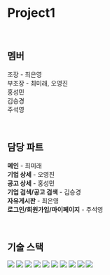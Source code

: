 # Project1

<br>

## 멤버  
조장 - 최은영  
부조장 - 최미래, 오영진  
홍성민  
김승경  
주석영  

<br>

## 담당 파트
**메인** - 최미래  
**기업 상세** - 오영진  
**공고 상세** - 홍성민  
**기업 검색/공고 검색** - 김승경  
**자유게시판** - 최은영  
**로그인/회원가입/마이페이지** - 주석영  

<br>

## 기술 스택  
<img src="https://img.shields.io/badge/Java-007396?style=flat&logo=Java&logoColor=white"/> <img src="https://img.shields.io/badge/HTML5-E34F26?style=flat&logo=HTML5&logoColor=white"/> <img src="https://img.shields.io/badge/CSS3-1572B6?style=flat&logo=CSS3&logoColor=white"/> <img src="https://img.shields.io/badge/JavaScript-F7DF1E?style=flat&logo=JavaScript&logoColor=white"/> <img src="https://img.shields.io/badge/JSP-FE642E?style=flat&logo=JSP&logoColor=white"/> <img src="https://img.shields.io/badge/JQuery-0769AD?style=flat&logo=JQuery&logoColor=white"/> <img src="https://img.shields.io/badge/AJAX-2E64FE?style=flat&logo=AJAX&logoColor=white"/> <img src="https://img.shields.io/badge/Eclipse IDE-2C2255?style=flat&logo=Eclipse IDE&logoColor=white"/> <img src="https://img.shields.io/badge/Oracle-F80000?style=flat&logo=Oracle&logoColor=white"/> <img src="https://img.shields.io/badge/Github-181717?style=flat&logo=github&logoColor=white"/>
